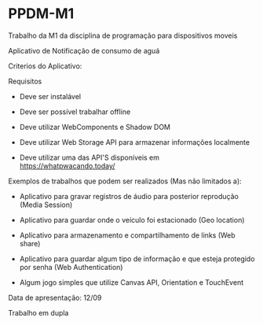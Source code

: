 # PPDM-M1
Trabalho da M1 da disciplina de programação para dispositivos moveis 

Aplicativo de Notificação de consumo de aguá

Criterios do Aplicativo:

Requisitos

- Deve ser instalável

- Deve ser possível trabalhar offline

- Deve utilizar WebComponents e Shadow DOM

- Deve utilizar Web Storage API para armazenar informações localmente

- Deve utilizar uma das API'S disponíveis em https://whatpwacando.today/

 

Exemplos de trabalhos que podem ser realizados (Mas não limitados a):

- Aplicativo para gravar registros de áudio para posterior reprodução (Media Session)

- Aplicativo para guardar onde o veículo foi estacionado (Geo location)

- Aplicativo para armazenamento e  compartilhamento de links (Web share)

- Aplicativo para guardar algum tipo de informação e que esteja protegido por senha (Web Authentication)

- Algum jogo simples que utilize Canvas API, Orientation e TouchEvent

 

Data de apresentação: 12/09

Trabalho em dupla
